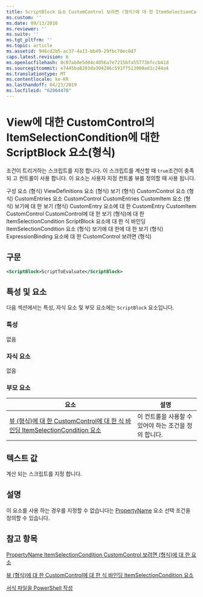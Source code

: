 ```yaml
---
title: ScriptBlock 요소 CustomControl 보려면 (형식)에 대 한 ItemSelectionCondition | Microsoft Docs
ms.custom: ''
ms.date: 09/13/2016
ms.reviewer: ''
ms.suite: ''
ms.tgt_pltfrm: ''
ms.topic: article
ms.assetid: 946cd2b5-ac37-4a13-bb49-29fbc70ec8d7
caps.latest.revision: 6
ms.openlocfilehash: 0c07ab0e5d04c4056a7e7215bfa55773bfccb41d
ms.sourcegitcommit: e7445ba8203da304286c591ff513900ad1c244a4
ms.translationtype: MT
ms.contentlocale: ko-KR
ms.lasthandoff: 04/23/2019
ms.locfileid: "62064478"
---
```

# <a name="scriptblock-element-for-itemselectioncondition-for-customcontrol-for-view-format"></a>View에 대한 CustomControl의 ItemSelectionCondition에 대한 ScriptBlock 요소(형식)

조건이 트리거하는 스크립트를 지정 합니다. 이 스크립트를 계산할 때 `true`조건이 충족 되 고 컨트롤이 사용 합니다. 이 요소는 사용자 지정 컨트롤 뷰를 정의할 때 사용 됩니다.

구성 요소 (형식) ViewDefinitions 요소 (형식) 보기 (형식) CustomControl 요소 (형식) CustomEntries 요소 CustomControl CustomEntries CustomItem 요소 (형식) 보기에 대 한 보기 (형식) CustomEntry 요소에 대 한 CustomEntry CustomItem CustomControl CustomControl에 대 한 보기 (형식)에 대 한 ItemSelectionCondition ScriptBlock 요소에 대 한 식 바인딩 ItemSelectionCondition 요소 (형식) 보기에 대 한에 대 한 보기 (형식) ExpressionBinding 요소에 대 한 CustomControl 보려면 (형식)

## <a name="syntax"></a>구문

```xml
<ScriptBlock>ScriptToEvaluate</ScriptBlock>
```

## <a name="attributes-and-elements"></a>특성 및 요소

다음 섹션에서는 특성, 자식 요소 및 부모 요소에는 `ScriptBlock` 요소입니다.

### <a name="attributes"></a>특성

없음

### <a name="child-elements"></a>자식 요소

없음

### <a name="parent-elements"></a>부모 요소

|요소|설명|
|-------------|-----------------|
|[뷰 (형식)에 대 한 CustomControl에 대 한 식 바인딩 ItemSelectionCondition 요소](./itemselectioncondition-element-for-expressionbinding-for-customcontrol-format.md)|이 컨트롤을 사용할 수 있어야 하는 조건을 정의 합니다.|

## <a name="text-value"></a>텍스트 값

계산 되는 스크립트를 지정 합니다.

## <a name="remarks"></a>설명

이 요소를 사용 하는 경우를 지정할 수 없습니다는 [PropertyName](./propertyname-element-for-itemselectioncondition-for-customcontrol-for-view-format.md) 요소 선택 조건을 정의할 수 있습니다.

## <a name="see-also"></a>참고 항목

[PropertyName ItemSelectionCondition CustomControl 보려면 (형식)에 대 한 요소](./propertyname-element-for-itemselectioncondition-for-customcontrol-for-view-format.md)

[뷰 (형식)에 대 한 CustomControl에 대 한 식 바인딩 ItemSelectionCondition 요소](./itemselectioncondition-element-for-expressionbinding-for-customcontrol-format.md)

[서식 파일을 PowerShell 작성](./writing-a-powershell-formatting-file.md)
